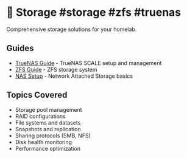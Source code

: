 # 💾 Storage #storage #zfs #truenas

Comprehensive storage solutions for your homelab.

## Guides
- [TrueNAS Guide](truenas-guide.md) - TrueNAS SCALE setup and management
- [ZFS Guide](zfs-guide.md) - ZFS storage system
- [NAS Setup](nas-setup.md) - Network Attached Storage basics

## Topics Covered
- Storage pool management
- RAID configurations
- File systems and datasets
- Snapshots and replication
- Sharing protocols (SMB, NFS)
- Disk health monitoring
- Performance optimization

